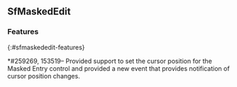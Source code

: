 ## SfMaskedEdit

### Features
{:#sfmaskededit-features}

*\#259269, 153519– Provided support to set the cursor position for the Masked Entry control and provided a new event that provides notification of cursor position changes.
